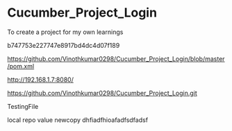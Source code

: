 # Cucumber_Project_Login
To create a project for my own learnings


b747753e227747e8917bd4dc4d07f189

https://github.com/Vinothkumar0298/Cucumber_Project_Login/blob/master/pom.xml

http://192.168.1.7:8080/

https://github.com/Vinothkumar0298/Cucumber_Project_Login.git

TestingFile

local repo value
newcopy
dhfiadfhioafadfsdfadsf